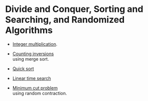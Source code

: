 
# Divide and Conquer, Sorting and Searching, and Randomized Algorithms

* [Integer multiplication](c1-divide-and-conquer/int_multiply.py). <br>

* [Counting inversions](c1-divide-and-conquer/merge_sort_count_inversions.py) <br>
using merge sort.

* [Quick sort](c1-divide-and-conquer/sort_search.py)<br>

* [Linear time search](c1-divide-and-conquer/sort_search.py)<br>

* [Minimum cut problem](c1-divide-and-conquer/min_cut.py) <br>
using random contraction.
